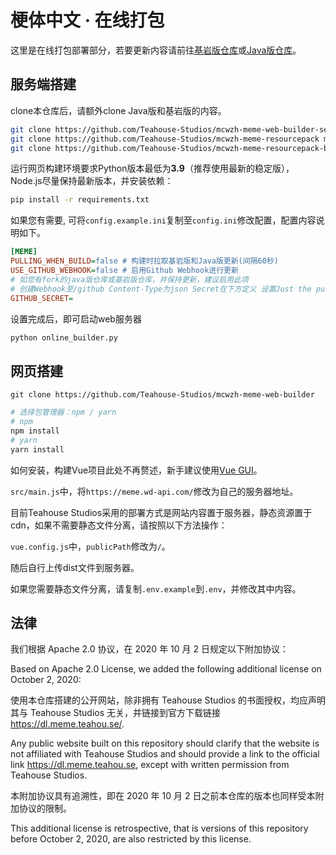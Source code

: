 # 梗体中文 · 在线打包

这里是在线打包部署部分，若要更新内容请前往[基岩版仓库](https://github.com/Teahouse-Studios/mcwzh-meme-resourcepack-bedrock/)或[Java版仓库](https://github.com/Teahouse-Studios/mcwzh-meme-resourcepack/)。

## 服务端搭建

clone本仓库后，请额外clone Java版和基岩版的内容。

``` bash
git clone https://github.com/Teahouse-Studios/mcwzh-meme-web-builder-server/
git clone https://github.com/Teahouse-Studios/mcwzh-meme-resourcepack meme-pack-java
git clone https://github.com/Teahouse-Studios/mcwzh-meme-resourcepack-bedrock meme-pack-bedrock
```

运行网页构建环境要求Python版本最低为**3.9**（推荐使用最新的稳定版），Node.js尽量保持最新版本，并安装依赖：

``` bash
pip install -r requirements.txt
```

如果您有需要, 可将`config.example.ini`复制至`config.ini`修改配置，配置内容说明如下。

``` ini
[MEME]
PULLING_WHEN_BUILD=false # 构建时拉取基岩版和Java版更新(间隔60秒)
USE_GITHUB_WEBHOOK=false # 启用Github Webhook进行更新
# 如您有fork的java版仓库或基岩版仓库，并保持更新，建议启用此项
# 创建Webhook至/github Content-Type为json Secret在下方定义 设置Just the push event.
GITHUB_SECRET=
```

设置完成后，即可启动web服务器

``` bash
python online_builder.py
```

## 网页搭建

`git clone https://github.com/Teahouse-Studios/mcwzh-meme-web-builder`

``` bash
# 选择包管理器：npm / yarn
# npm
npm install
# yarn
yarn install
```

如何安装，构建Vue项目此处不再赘述，新手建议使用[Vue GUI](https://cli.vuejs.org/zh/guide/creating-a-project.html#%E4%BD%BF%E7%94%A8%E5%9B%BE%E5%BD%A2%E5%8C%96%E7%95%8C%E9%9D%A2)。

`src/main.js`中，将`https://meme.wd-api.com/`修改为自己的服务器地址。

目前Teahouse Studios采用的部署方式是网站内容置于服务器，静态资源置于cdn，如果不需要静态文件分离，请按照以下方法操作：

`vue.config.js`中，`publicPath`修改为`/`。

随后自行上传dist文件到服务器。

如果您需要静态文件分离，请复制`.env.example`到`.env`，并修改其中内容。

## 法律

我们根据 Apache 2.0 协议，在 2020 年 10 月 2 日规定以下附加协议：

Based on Apache 2.0 License, we added the following additional license on October 2, 2020:

使用本仓库搭建的公开网站，除非拥有 Teahouse Studios 的书面授权，均应声明其与 Teahouse Studios 无关，并链接到官方下载链接 <https://dl.meme.teahou.se/>.

Any public website built on this repository should clarify that the website is not affiliated with Teahouse Studios and should provide a link to the official link <https://dl.meme.teahou.se>, except with written permission from Teahouse Studios.

本附加协议具有追溯性，即在 2020 年 10 月 2 日之前本仓库的版本也同样受本附加协议的限制。

This additional license is retrospective, that is versions of this repository before October 2, 2020, are also restricted by this license.
